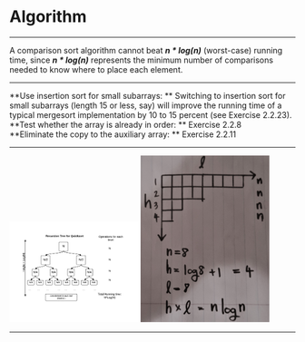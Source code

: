 # Algorithm
<hr>
A comparison sort algorithm cannot beat <strong><i>n * log(n)</i></strong> (worst-case) running time, since <strong><i>n * log(n)</i></strong> represents the minimum number of comparisons needed to know where to place each element.
<hr>
**Use insertion sort for small subarrays: ** 
Switching to insertion sort for small subarrays (length 15 or less,
say) will improve the running time of a typical mergesort implementation by 10 to 15
percent (see Exercise 2.2.23).<br>
**Test whether the array is already in order: ** Exercise 2.2.8 <br>
**Eliminate the copy to the auxiliary array: ** Exercise 2.2.11 <br>
<hr>
<img src="./RecursionTree.png" width="45%" height="auto">
<img src="./RecursiveDivideAndConquer.jpg" width="45%" height="auto">
<hr>

